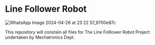 # Line Follower Robot
![WhatsApp Image 2024-04-26 at 23 22 57_9700e87c](https://github.com/APTTeamVeloce/LineFollower/assets/158076602/8ea63402-0e81-468f-a6fb-1153e8420ce7)

This repository will constain all files for The Line Folllower Robot Project undertaken by Mechatronics Dept.
 
